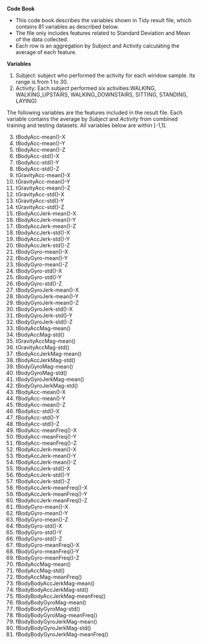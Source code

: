 **Code Book**
 
 * This code book describes the variables shown in Tidy result file, which contains 81 variables as described below.
 * The file only includes features related to Standard Deviation and Mean of the data collected.
 * Each row is an aggregation by Subject and Activity calculating the average of each feature.
 
 **Variables**
 
 1. Subject: subject who performed the activity for each window sample. Its range is from 1 to 30.
 2. Activity: Each subject performed six activities:WALKING, WALKING_UPSTAIRS, WALKING_DOWNSTAIRS, SITTING, STANDING, LAYING)
 
The following variables are the features included in the result file. Each variable contains the average by *Subject* and *Activity* from combined training and testing datasets. All variables below are within [-1,1].

 3. tBodyAcc-mean()-X              
 4. tBodyAcc-mean()-Y              
 5. tBodyAcc-mean()-Z              
 6. tBodyAcc-std()-X               
 7. tBodyAcc-std()-Y               
 8. tBodyAcc-std()-Z               
 9. tGravityAcc-mean()-X           
 10. tGravityAcc-mean()-Y           
 11. tGravityAcc-mean()-Z           
 12. tGravityAcc-std()-X            
 13. tGravityAcc-std()-Y            
 14. tGravityAcc-std()-Z            
 15. tBodyAccJerk-mean()-X        
 16. tBodyAccJerk-mean()-Y         
 17. tBodyAccJerk-mean()-Z          
 18. tBodyAccJerk-std()-X           
 19. tBodyAccJerk-std()-Y           
 20. tBodyAccJerk-std()-Z           
 21. tBodyGyro-mean()-X             
 22. tBodyGyro-mean()-Y             
 23. tBodyGyro-mean()-Z             
 24. tBodyGyro-std()-X              
 25. tBodyGyro-std()-Y              
 26. tBodyGyro-std()-Z              
 27. tBodyGyroJerk-mean()-X         
 28. tBodyGyroJerk-mean()-Y         
 29. tBodyGyroJerk-mean()-Z         
 30. tBodyGyroJerk-std()-X          
 31. tBodyGyroJerk-std()-Y          
 32. tBodyGyroJerk-std()-Z          
 33. tBodyAccMag-mean()             
 34. tBodyAccMag-std()              
 35. tGravityAccMag-mean()          
 36. tGravityAccMag-std()           
 37. tBodyAccJerkMag-mean()         
 38. tBodyAccJerkMag-std()          
 39. tBodyGyroMag-mean()           
 40. tBodyGyroMag-std()             
 41. tBodyGyroJerkMag-mean()        
 42. tBodyGyroJerkMag-std()         
 43. fBodyAcc-mean()-X              
 44. fBodyAcc-mean()-Y              
 45. fBodyAcc-mean()-Z              
 46. fBodyAcc-std()-X               
 47. fBodyAcc-std()-Y               
 48. fBodyAcc-std()-Z               
 49. fBodyAcc-meanFreq()-X          
 50. fBodyAcc-meanFreq()-Y          
 51. fBodyAcc-meanFreq()-Z          
 52. fBodyAccJerk-mean()-X          
 53. fBodyAccJerk-mean()-Y          
 54. fBodyAccJerk-mean()-Z          
 55. fBodyAccJerk-std()-X           
 56. fBodyAccJerk-std()-Y           
 57. fBodyAccJerk-std()-Z           
 58. fBodyAccJerk-meanFreq()-X      
 59. fBodyAccJerk-meanFreq()-Y      
 60. fBodyAccJerk-meanFreq()-Z      
 61. fBodyGyro-mean()-X             
 62. fBodyGyro-mean()-Y             
 63. fBodyGyro-mean()-Z             
 64. fBodyGyro-std()-X              
 65. fBodyGyro-std()-Y              
 66. fBodyGyro-std()-Z              
 67. fBodyGyro-meanFreq()-X         
 68. fBodyGyro-meanFreq()-Y         
 69. fBodyGyro-meanFreq()-Z         
 70. fBodyAccMag-mean()             
 71. fBodyAccMag-std()              
 72. fBodyAccMag-meanFreq()         
 73. fBodyBodyAccJerkMag-mean()     
 74. fBodyBodyAccJerkMag-std()      
 75. fBodyBodyAccJerkMag-meanFreq() 
 76. fBodyBodyGyroMag-mean()        
 77. fBodyBodyGyroMag-std()         
 78. fBodyBodyGyroMag-meanFreq()    
 79. fBodyBodyGyroJerkMag-mean()    
 80. fBodyBodyGyroJerkMag-std()
 81. fBodyBodyGyroJerkMag-meanFreq()
 
